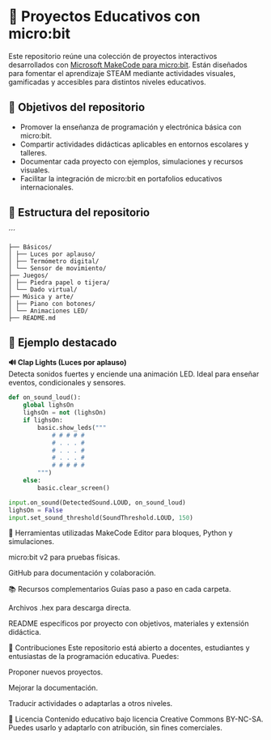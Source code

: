 # 🧠 Proyectos Educativos con micro:bit

Este repositorio reúne una colección de proyectos interactivos desarrollados con [Microsoft MakeCode para micro:bit](https://makecode.microbit.org/#editor). Están diseñados para fomentar el aprendizaje STEAM mediante actividades visuales, gamificadas y accesibles para distintos niveles educativos.

## 🎯 Objetivos del repositorio

- Promover la enseñanza de programación y electrónica básica con micro:bit.
- Compartir actividades didácticas aplicables en entornos escolares y talleres.
- Documentar cada proyecto con ejemplos, simulaciones y recursos visuales.
- Facilitar la integración de micro:bit en portafolios educativos internacionales.

## 📁 Estructura del repositorio
´´´
```Proyectos-microbit/ 
├── Básicos/
│ ├── Luces por aplauso/
│ ├── Termómetro digital/
│ └── Sensor de movimiento/
├── Juegos/
│ ├── Piedra papel o tijera/
│ └── Dado virtual/
├── Música y arte/
│ ├── Piano con botones/
│ └── Animaciones LED/
├── README.md
```

## 🧪 Ejemplo destacado

**🔊 Clap Lights (Luces por aplauso)**  
Detecta sonidos fuertes y enciende una animación LED. Ideal para enseñar eventos, condicionales y sensores.

```python
def on_sound_loud():
    global lighsOn
    lighsOn = not (lighsOn)
    if lighsOn:
        basic.show_leds("""
            # # # # #
            # . . . #
            # . . . #
            # . . . #
            # # # # #
        """)
    else:
        basic.clear_screen()

input.on_sound(DetectedSound.LOUD, on_sound_loud)
lighsOn = False
input.set_sound_threshold(SoundThreshold.LOUD, 150)

```

🧰 Herramientas utilizadas
MakeCode Editor para bloques, Python y simulaciones.

micro:bit v2 para pruebas físicas.

GitHub para documentación y colaboración.

📚 Recursos complementarios
Guías paso a paso en cada carpeta.

Archivos .hex para descarga directa.

README específicos por proyecto con objetivos, materiales y extensión didáctica.

🧵 Contribuciones
Este repositorio está abierto a docentes, estudiantes y entusiastas de la programación educativa. Puedes:

Proponer nuevos proyectos.

Mejorar la documentación.

Traducir actividades o adaptarlas a otros niveles.

🪪 Licencia
Contenido educativo bajo licencia Creative Commons BY-NC-SA. Puedes usarlo y adaptarlo con atribución, sin fines comerciales.


